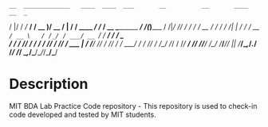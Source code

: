 
    __  _____________   ____  ____  ___       __          __       ____                  __  _         
   /  |/  /  _/_  __/  / __ )/ __ \/   |     / /   ____ _/ /_     / __ \_________ ______/ /_(_)_______ 
  / /|_/ // /  / /    / __  / / / / /| |    / /   / __ `/ __ \   / /_/ / ___/ __ `/ ___/ __/ / ___/ _ \
 / /  / // /  / /    / /_/ / /_/ / ___ |   / /___/ /_/ / /_/ /  / ____/ /  / /_/ / /__/ /_/ / /__/  __/
/_/  /_/___/ /_/    /_____/_____/_/  |_|  /_____/\__,_/_.___/  /_/   /_/   \__,_/\___/\__/_/\___/\___/ 
                                                                                                       

# Description
MIT BDA Lab Practice Code repository - This repository is used to check-in code developed and tested by MIT students.
